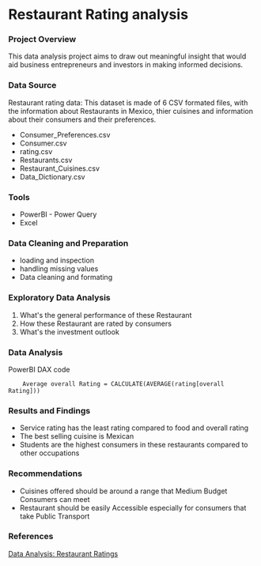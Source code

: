 # Restaurant Rating analysis

### Project Overview
This data analysis project aims to draw out meaningful insight that would aid business entrepreneurs and investors in making informed decisions.

### Data Source
Restaurant rating data: This dataset is made of 6 CSV formated files, with the information about Restaurants in Mexico, thier cuisines and information about their consumers and their preferences.
- Consumer_Preferences.csv
- Consumer.csv
- rating.csv
- Restaurants.csv
- Restaurant_Cuisines.csv
- Data_Dictionary.csv

### Tools
- PowerBI - Power Query
- Excel

### Data Cleaning and Preparation
- loading and inspection
- handling missing values
- Data cleaning and formating

### Exploratory Data Analysis
1. What's the general performance of these Restaurant
2. How these Restaurant are rated by consumers
3. What's the investment outlook

### Data Analysis
PowerBI DAX code
```
    Average overall Rating = CALCULATE(AVERAGE(rating[overall Rating]))
```
### Results and Findings
- Service rating has the least rating compared to food and overall rating
- The best selling cuisine is Mexican
- Students are the highest consumers in these restaurants compared to other occupations

### Recommendations
- Cuisines offered should be around a range that Medium Budget Consumers can meet
- Restaurant should be easily Accessible especially for consumers that take Public Transport

### References
[Data Analysis: Restaurant Ratings](https://medium.com/@tanzilo/data-analysis-restaurant-ratings-4add21602d91)
